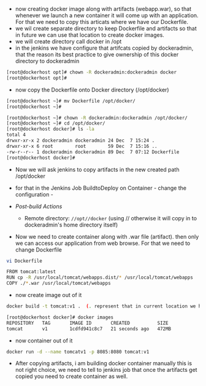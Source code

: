 - now creating docker image along with artifacts (webapp.war), so that whenever we launch a new container it will come up with an application. For that we need to copy this articats where we have our Dockerfile.
- we wil create separate directory to keep Dockerfile and artifacts so that in future we can use that location to create docker images.
- we will create directory call docker in /opt
- in the jenkins we have configure that artifcats copied by dockeradmin, that the reason its best practice to give ownership of this docker directory to dockeradmin
```sh
[root@dockerhost opt]# chown -R dockeradmin:dockeradmin docker
[root@dockerhost opt]# 
```
- now copy the Dockerfile onto Docker directory (/opt/docker)

```sh
[root@dockerhost ~]# mv Dockerfile /opt/docker/
[root@dockerhost ~]# 
```
```sh
[root@dockerhost ~]# chown -R dockeradmin:dockeradmin /opt/docker/
[root@dockerhost ~]# cd /opt/docker/
[root@dockerhost docker]# ls -la
total 4
drwxr-xr-x 2 dockeradmin dockeradmin 24 Dec  7 15:24 .
drwxr-xr-x 6 root        root        59 Dec  7 15:16 ..
-rw-r--r-- 1 dockeradmin dockeradmin 89 Dec  7 07:12 Dockerfile
[root@dockerhost docker]#
```
- Now we will ask jenkins to copy artifacts in the new created path /opt/docker
- for that in the Jenkins Job BuildtoDeploy on Container - change the configuration -
- *Post-build Actions*
     - Remote directory: `//opt//docker` (using // otherwise it will copy in to dockeradmin's home directory itself)

- Now we need to create container along with .war file (artifact). then only we can access our application from web browse. For that we need to change Dockerfile
```sh
vi Dockerfile

FROM tomcat:latest
RUN cp -R /usr/local/tomcat/webapps.dist/* /usr/local/tomcat/webapps
COPY ./*.war /usr/local/tomcat/webapps
```
- now create image out of it

```sh
docker build -t tomcat:v1 .  (. represent that in current location we have Dockerfile and build that one also we have .war file at that location so install that also)
```
```sh
[root@dockerhost docker]# docker images
REPOSITORY   TAG       IMAGE ID       CREATED          SIZE
tomcat       v1        1cdfd941c8c7   21 seconds ago   472MB
```

- now container out of it

```sh
docker run -d --name tomcatv1 -p 8085:8080 tomcat:v1
```

- After copying artifacts, i am building docker container manually this is not right choice, we need to tell to jenkins job that once the artifacts get copied you need to create container as well.
